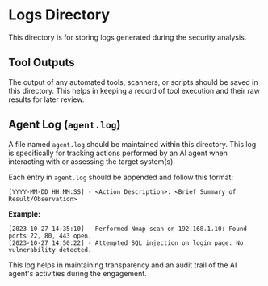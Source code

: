 # Logs Directory

This directory is for storing logs generated during the security analysis.

## Tool Outputs
The output of any automated tools, scanners, or scripts should be saved in this directory. This helps in keeping a record of tool execution and their raw results for later review.

## Agent Log (`agent.log`)
A file named `agent.log` should be maintained within this directory. This log is specifically for tracking actions performed by an AI agent when interacting with or assessing the target system(s).

Each entry in `agent.log` should be appended and follow this format:

```
[YYYY-MM-DD HH:MM:SS] - <Action Description>: <Brief Summary of Result/Observation>
```

**Example:**
```
[2023-10-27 14:35:10] - Performed Nmap scan on 192.168.1.10: Found ports 22, 80, 443 open.
[2023-10-27 14:50:22] - Attempted SQL injection on login page: No vulnerability detected.
```

This log helps in maintaining transparency and an audit trail of the AI agent's activities during the engagement. 